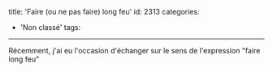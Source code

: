 title: 'Faire (ou ne pas faire) long feu'
id: 2313
categories:
  - 'Non classé'
tags:
---

Récemment, j'ai eu l'occasion d'échanger sur le sens de l'expression "faire long feu"

&nbsp;